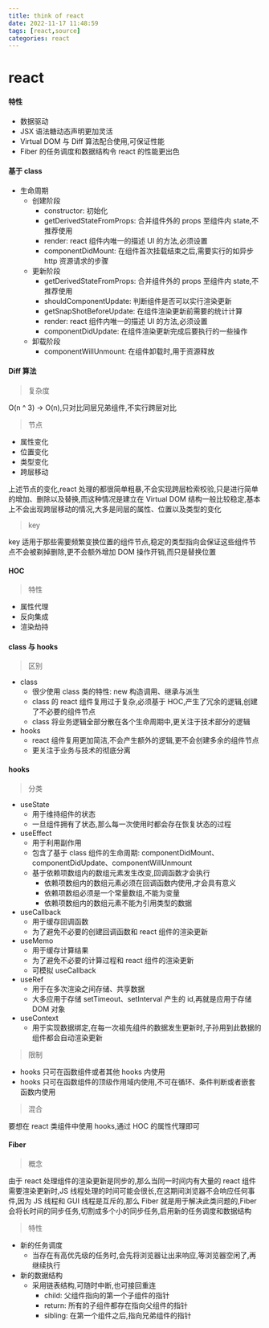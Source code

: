 ```yaml
---
title: think of react
date: 2022-11-17 11:48:59
tags: [react,source]
categories: react
---
```


# react

#### 特性

- 数据驱动
- JSX 语法糖动态声明更加灵活
- Virtual DOM 与 Diff 算法配合使用,可保证性能
- Fiber 的任务调度和数据结构令 react 的性能更出色

#### 基于 class

- 生命周期
  - 创建阶段
    - constructor: 初始化
    - getDerivedStateFromProps: 合并组件外的 props 至组件内 state,不推荐使用
    - render: react 组件内唯一的描述 UI 的方法,必须设置
    - componentDidMount: 在组件首次挂载结束之后,需要实行的如异步 http 资源请求的步骤
  - 更新阶段
    - getDerivedStateFromProps: 合并组件外的 props 至组件内 state,不推荐使用
    - shouldComponentUpdate: 判断组件是否可以实行渲染更新
    - getSnapShotBeforeUpdate: 在组件渲染更新前需要的统计计算
    - render: react 组件内唯一的描述 UI 的方法,必须设置
    - componentDidUpdate: 在组件渲染更新完成后要执行的一些操作
  - 卸载阶段
    - componentWillUnmount: 在组件卸载时,用于资源释放

#### Diff 算法

> 复杂度

  O(n ^ 3) -> O(n),只对比同层兄弟组件,不实行跨层对比

> 节点

  - 属性变化
  - 位置变化
  - 类型变化
  - 跨层移动

  上述节点的变化,react 处理的都很简单粗暴,不会实现跨层检索校验,只是进行简单的增加、删除以及替换,而这种情况是建立在 Virtual DOM 结构一般比较稳定,基本上不会出现跨层移动的情况,大多是同层的属性、位置以及类型的变化
  
> key

  key 适用于那些需要频繁变换位置的组件节点,稳定的类型指向会保证这些组件节点不会被剃掉删除,更不会额外增加 DOM 操作开销,而只是替换位置
  
#### HOC

> 特性
  
  - 属性代理
  - 反向集成
  - 渲染劫持

#### class 与 hooks

> 区别

  - class
    - 很少使用 class 类的特性: new 构造调用、继承与派生
    - class 的 react 组件复用过于复杂,必须基于 HOC,产生了冗余的逻辑,创建了不必要的组件节点
    - class 将业务逻辑全部分散在各个生命周期中,更关注于技术部分的逻辑
  - hooks
    - react 组件复用更加简洁,不会产生额外的逻辑,更不会创建多余的组件节点
    - 更关注于业务与技术的彻底分离

#### hooks

> 分类

  - useState
    - 用于维持组件的状态
    - 一旦组件拥有了状态,那么每一次使用时都会存在恢复状态的过程
  - useEffect
    - 用于利用副作用
    - 包含了基于 class 组件的生命周期: componentDidMount、componentDidUpdate、componentWillUnmount
    - 基于依赖项数组内的数组元素发生改变,回调函数才会执行
      - 依赖项数组内的数组元素必须在回调函数内使用,才会具有意义
      - 依赖项数组必须是一个常量数组,不能为变量
      - 依赖项数组内的数组元素不能为引用类型的数据
  - useCallback
    - 用于缓存回调函数
    - 为了避免不必要的创建回调函数和 react 组件的渲染更新
  - useMemo
    - 用于缓存计算结果
    - 为了避免不必要的计算过程和 react 组件的渲染更新
    - 可模拟 useCallback
  - useRef
    - 用于在多次渲染之间存储、共享数据
    - 大多应用于存储 setTimeout、setInterval 产生的 id,再就是应用于存储 DOM 对象
  - useContext
    - 用于实现数据绑定,在每一次祖先组件的数据发生更新时,子孙用到此数据的组件都会自动渲染更新

> 限制

  - hooks 只可在函数组件或者其他 hooks 内使用
  - hooks 只可在函数组件的顶级作用域内使用,不可在循环、条件判断或者嵌套函数内使用

> 混合

  要想在 react 类组件中使用 hooks,通过 HOC 的属性代理即可
  
#### Fiber

> 概念

  由于 react 处理组件的渲染更新是同步的,那么当同一时间内有大量的 react 组件需要渲染更新时,JS 线程处理的时间可能会很长,在这期间浏览器不会响应任何事件,因为 JS 线程和 GUI 线程是互斥的,那么 Fiber 就是用于解决此类问题的,Fiber 会将长时间的同步任务,切割成多个小的同步任务,启用新的任务调度和数据结构
  
> 特性

  - 新的任务调度
    - 当存在有高优先级的任务时,会先将浏览器让出来响应,等浏览器空闲了,再继续执行
  - 新的数据结构
    - 采用链表结构,可随时中断,也可接回重连
      - child: 父组件指向的第一个子组件的指针
      - return: 所有的子组件都存在指向父组件的指针
      - sibling: 在第一个组件之后,指向兄弟组件的指针